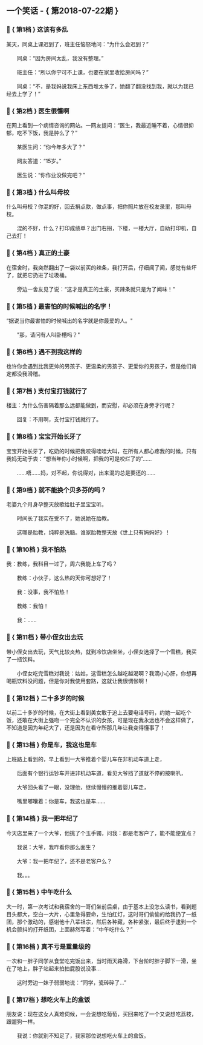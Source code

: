 ## 一个笑话 - { 第2018-07-22期 }
</hr>

### :jack_o_lantern: { 第1档 } 这该有多乱
某天，同桌上课迟到了，班主任恼怒地问：“为什么会迟到？”<br/><br/>　　同桌：“因为房间太乱，我没有整理。”<br/><br/>　　班主任：“所以你宁可不上课，也要在家里收拾房间吗？”<br/><br/>　　同桌：“不，是我妈说我床上东西堆太多了，她翻了翻没找到我，就以为我已经去上学了！”


### :jack_o_lantern: { 第2档 } 医生很懂啊
在网上看到一个病情咨询的网站。一网友提问：“医生，我最近睡不着，心情很抑郁，吃不下饭，我是肿么了？”<br/><br/>　　某医生问：“你今年多大了？”<br/><br/>　　网友答道：“15岁。”<br/><br/>　　医生说：“你作业没做完吧？”


### :jack_o_lantern: { 第3档 } 什么叫母校
什么叫母校？你混的好，回去捐点款，做点事，把你照片放在校友录里，那叫母校。<br/><br/>　　混的不好，什么？打印成绩单？出门右拐，下楼，一楼大厅，自助打印机，自己去打！


### :jack_o_lantern: { 第4档 } 真正的土豪
在宿舍时，我突然翻出了一袋以前买的辣条，我打开后，仔细闻了闻，感觉有些坏了，就把它扔进了垃圾桶。<br/><br/>　　旁边一舍友见了说：“这才是真正的土豪，买辣条就只是为了闻味！”


### :jack_o_lantern: { 第5档 } 最害怕的时候喊出的名字！
“据说当你最害怕的时候喊出的名字就是你最爱的人。&quot;<br/><br/>　　&quot;那，请问有人叫卧槽吗？&quot;


### :jack_o_lantern: { 第6档 } 遇不到我这样的
也许你会遇到比我更帅的男孩子、更温柔的男孩子、更爱你的男孩子，但是他们肯定都没我滑稽。


### :jack_o_lantern: { 第7档 } 支付宝打钱就行了
楼主：为什么伤害隔着那么远都能做到，而安慰，却必须在身旁才行呢？<br/><br/>　　回复：不用啊，支付宝打钱就行了。


### :jack_o_lantern: { 第8档 } 宝宝开始长牙了
宝宝开始长牙了，吃奶的时候把我咬得哇哇大叫，在所有人都心疼我的时候，只有我妈无动于衷：“想当年你小时候啊，把我的可是咬烂了的”……<br/><br/>　　……唔……妈，对不起，你说得对，出来混的总是要还的……


### :jack_o_lantern: { 第9档 } 就不能换个贝多芬的吗？
老婆九个月身孕整天放歌给肚子里宝宝听。<br/><br/>　　时间长了我实在受不了，她说她在胎教。<br/><br/>　　这哪是胎教，纯粹是洗脑。谁家胎教整天放《世上只有妈妈好》！


### :jack_o_lantern: { 第10档 } 我不怕热
我：教练，我科目一过了，周六我能上车了吗？<br/><br/>　　教练：小伙子，这么热的天你可想好了！<br/><br/>　　我：没事，我不怕热！<br/><br/>　　教练：我怕！<br/><br/>　　我：……


### :jack_o_lantern: { 第11档 } 带小侄女出去玩
带小侄女出去玩，天气比较炎热，就到冷饮店坐坐，小侄女选择了一个雪糕，我买了一瓶饮料。<br/><br/>　　小侄女吃完雪糕对我说：姑姑，这雪糕怎么越吃越渴啊？我滴小心肝，你想再喝瓶饮料没问题，但是你对我使用套路，这就让我很惆怅啊！


### :jack_o_lantern: { 第12档 } 二十多岁的时候
以前二十多岁的时候，在大街上看到美女敢于追上去要电话号码，约她一起吃个饭，还敢在大街上强吻一个完全不认识的女孩，可是现在我永远也不会这样做了，不知道是因为年纪大了，还是因为在看守所那几年让我变得懂事了！


### :jack_o_lantern: { 第13档 } 你是车，我这也是车
上班路上看到的，早上看到一大爷推着个婴儿车在非机动车道上走，<br/><br/>　　后面有个银行运钞车开进非机动车道，看见大爷挡了道就不停的按喇叭，<br/><br/>　　大爷回头看了一眼，没理他，继续慢慢的推着婴儿车走，<br/><br/>　　嘴里嘟囔着：你是车，我这也是车……


### :jack_o_lantern: { 第14档 } 我一把年纪了
今天店里来了一个大爷，他挑了个玉手镯，问我：都是老客户了，能不能便宜点？<br/><br/>　　我说：大爷，我咋看你那么面生？<br/><br/>　　大爷：我一把年纪了，还不是老客户么？<br/><br/>　　我。。。


### :jack_o_lantern: { 第15档 } 中午吃什么
大一时，第一次考试和我宿舍的一哥们坐前后桌，由于基本上没怎么读书，看到题目头都大，空白一大片，心里急得要命，生怕红灯，这时哥们偷偷的给我扔了一纸团，那个激动的，感谢他十八辈祖宗，然后各种藏，各种紧张，最后终于逮到一个机会颤抖的打开纸团，上面赫然写着：“中午吃什么？”


### :jack_o_lantern: { 第16档 } 真不亏是重量级的
一次和一胖子同学从食堂吃完饭出来，当时雨天路滑，下台阶时胖子脚下一滑，坐在了地上，胖子站起来拍拍屁股说没事…<br/><br/>　　这时旁边一妹子弱弱地说：“同学，瓷砖碎了…”


### :jack_o_lantern: { 第17档 } 想吃火车上的盒饭
朋友说：现在这女人真难伺候，一会说想吃葡萄，买回来吃了一个又说想吃荔枝，跟遛狗一样。<br/><br/>　　我说：你就别不知足了，我家那位说想吃火车上的盒饭。

